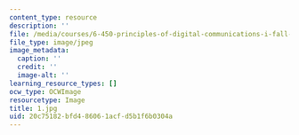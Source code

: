 ```yaml
---
content_type: resource
description: ''
file: /media/courses/6-450-principles-of-digital-communications-i-fall-2006/20c75182bfd486061acfd5b1f6b0304a_1.jpg
file_type: image/jpeg
image_metadata:
  caption: ''
  credit: ''
  image-alt: ''
learning_resource_types: []
ocw_type: OCWImage
resourcetype: Image
title: 1.jpg
uid: 20c75182-bfd4-8606-1acf-d5b1f6b0304a
---
```

